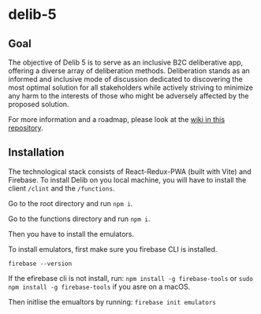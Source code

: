 # delib-5

## Goal

The objective of Delib 5 is to serve as an inclusive B2C deliberative app, offering a diverse array of deliberation methods.
Deliberation stands as an informed and inclusive mode of discussion dedicated to discovering the most optimal solution for all stakeholders while actively striving to minimize any harm to the interests of those who might be adversely affected by the proposed solution.

For more information and a roadmap, please look at the [wiki in this repository](https://github.com/delib-org/delib-5/wiki).

## Installation
The technological stack consists of React-Redux-PWA (built with Vite) and Firebase. To install Delib on you local machine, you will have to install the client ```/clint``` and the ```/functions```.

Go to the root directory and run ```npm i```. 

Go to the functions directory and run ```npm i```.

Then you have to install the emulators. 

To install emulators, first make sure you firebase CLI is installed.

```firebase --version```

If the efirebase cli is not install, run:
```npm install -g firebase-tools``` or ```sudo npm install -g firebase-tools``` if you asre on a macOS.

Then initlise the emualtors by running:
```firebase init emulators```




